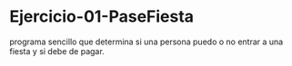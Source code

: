 # Ejercicio-01-PaseFiesta
programa sencillo que determina si una persona puedo o no entrar a una fiesta y si debe de pagar.
